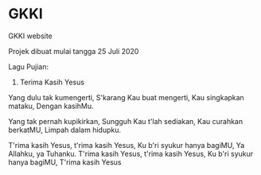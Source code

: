 # GKKI
GKKI website

Projek dibuat mulai tangga 25 Juli 2020

Lagu Pujian:
1. Terima Kasih Yesus

Yang dulu tak kumengerti,
S'karang Kau buat mengerti,
Kau singkapkan mataku,
Dengan kasihMu.

Yang tak pernah kupikirkan,
Sungguh Kau t'lah sediakan,
Kau curahkan berkatMU,
Limpah dalam hidupku.

T'rima kasih Yesus, t'rima kasih Yesus,
Ku b'ri syukur hanya bagiMU,
Ya Allahku, ya Tuhanku.
T'rima kasih Yesus, t'rima kasih Yesus,
Ku b'ri syukur hanya bagiMU,
T'rima kasih Yesus
